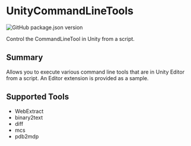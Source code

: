 # UnityCommandLineTools
![GitHub package.json version](https://img.shields.io/github/package-json/v/katsumasa/UnityCommandLineTools)

Control the CommandLineTool in Unity from a script.

## Summary

Allows you to execute various command line tools that are in Unity Editor from a script.
An Editor extension is provided as a sample.

## Supported Tools

- WebExtract
- binary2text
- diff
- mcs
- pdb2mdp
